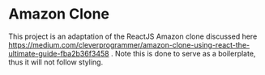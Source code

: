 # Amazon Clone

This project is an adaptation of the ReactJS Amazon clone discussed here https://medium.com/cleverprogrammer/amazon-clone-using-react-the-ultimate-guide-fba2b36f3458 . Note this is done to serve as a boilerplate, thus it will not follow styling.